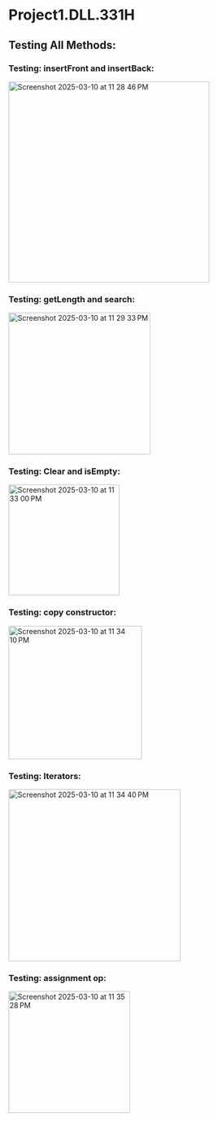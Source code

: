 # Project1.DLL.331H
## Testing All Methods:
### Testing: insertFront and insertBack:
<img width="395" alt="Screenshot 2025-03-10 at 11 28 46 PM" src="https://github.com/user-attachments/assets/58052505-ba7c-426d-b322-2387d7a45232" />

### Testing: getLength and search:
<img width="279" alt="Screenshot 2025-03-10 at 11 29 33 PM" src="https://github.com/user-attachments/assets/fe820fe5-207a-4ea2-bff6-00cc8cd994a6" />

### Testing: Clear and isEmpty:
<img width="218" alt="Screenshot 2025-03-10 at 11 33 00 PM" src="https://github.com/user-attachments/assets/4d781cd7-537f-483e-b882-8d93fdb1ece5" />

### Testing: copy constructor:
<img width="262" alt="Screenshot 2025-03-10 at 11 34 10 PM" src="https://github.com/user-attachments/assets/10f6d93e-7065-441d-adab-0a468f69d6d4" />

### Testing: Iterators:
<img width="338" alt="Screenshot 2025-03-10 at 11 34 40 PM" src="https://github.com/user-attachments/assets/7bb7ec45-5172-431e-85e3-a253c42758d5" />

### Testing: assignment op:
<img width="239" alt="Screenshot 2025-03-10 at 11 35 28 PM" src="https://github.com/user-attachments/assets/a9cf7d44-6b93-42df-b775-016d2ef207c7" />
